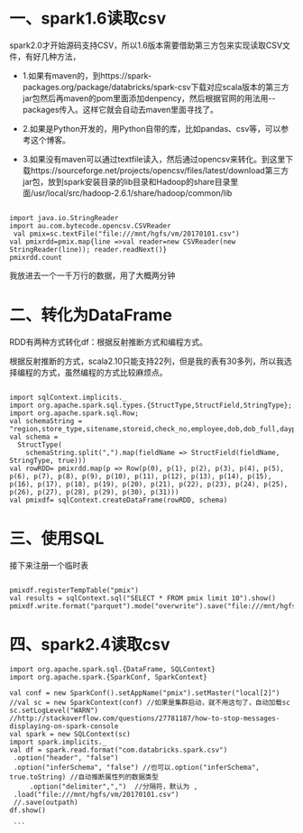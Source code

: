 # 一、spark1.6读取csv

spark2.0才开始源码支持CSV，所以1.6版本需要借助第三方包来实现读取CSV文件，有好几种方法，

- 1.如果有maven的，到https://spark-packages.org/package/databricks/spark-csv下载对应scala版本的第三方jar包然后再maven的pom里面添加denpency，然后根据官网的用法用--packages传入。这样它就会自动去maven里面寻找了。

- 2.如果是Python开发的，用Python自带的库，比如pandas、csv等，可以参考这个博客。

- 3.如果没有maven可以通过textfile读入，然后通过opencsv来转化。到这里下载https://sourceforge.net/projects/opencsv/files/latest/download第三方jar包，放到spark安装目录的lib目录和Hadoop的share目录里面/usr/local/src/hadoop-2.6.1/share/hadoop/common/lib

```  

import java.io.StringReader
import au.com.bytecode.opencsv.CSVReader
 val pmix=sc.textFile("file:///mnt/hgfs/vm/20170101.csv")
val pmixrdd=pmix.map{line =>val reader=new CSVReader(new StringReader(line)); reader.readNext()}
pmixrdd.count  
```  

我放进去一个一千万行的数据，用了大概两分钟



# 二、转化为DataFrame

RDD有两种方式转化df：根据反射推断方式和编程方式。

根据反射推断的方式，scala2.10只能支持22列，但是我的表有30多列，所以我选择编程的方式，虽然编程的方式比较麻烦点。
```  

import sqlContext.implicits._
import org.apache.spark.sql.types.{StructType,StructField,StringType};
import org.apache.spark.sql.Row;
val schemaString = "region,store_type,sitename,storeid,check_no,employee,dob,dob_full,daypart,hour,minute,qcid,qc_name,qc,category,category_name,item,bohname,longname,tender_name,check_type,tot_amt,tot_amt_ala,price_tot,tot_amt_disc,disc_name,quantity,food_cost,paper_cost,burger_count,dimension_product_mix,dimension_channel_mix"
val schema =
  StructType(
    schemaString.split(",").map(fieldName => StructField(fieldName, StringType, true)))
val rowRDD= pmixrdd.map(p => Row(p(0), p(1), p(2), p(3), p(4), p(5), p(6), p(7), p(8), p(9), p(10), p(11), p(12), p(13), p(14), p(15), p(16), p(17), p(18), p(19), p(20), p(21), p(22), p(23), p(24), p(25), p(26), p(27), p(28), p(29), p(30), p(31)))
val pmixdf= sqlContext.createDataFrame(rowRDD, schema)  
```  

# 三、使用SQL

接下来注册一个临时表
```  

pmixdf.registerTempTable("pmix")
val results = sqlContext.sql("SELECT * FROM pmix limit 10").show()
pmixdf.write.format("parquet").mode("overwrite").save("file:///mnt/hgfs/vm/pmix.parquet")  
```  

# 四、spark2.4读取csv

 ```  
import org.apache.spark.sql.{DataFrame, SQLContext}
import org.apache.spark.{SparkConf, SparkContext}
 
val conf = new SparkConf().setAppName("pmix").setMaster("local[2]") 
//val sc = new SparkContext(conf) //如果是集群启动，就不用这句了，自动加载sc
sc.setLogLevel("WARN") //http://stackoverflow.com/questions/27781187/how-to-stop-messages-displaying-on-spark-console  
val spark = new SQLContext(sc)  
import spark.implicits._  
val df = spark.read.format("com.databricks.spark.csv")  
  .option("header", "false")  
  .option("inferSchema", "false") //也可以.option("inferSchema", true.toString) //自动推断属性列的数据类型 
      .option("delimiter",",")  //分隔符，默认为 ,   
  .load("file:///mnt/hgfs/vm/20170101.csv")  
  //.save(outpath)
df.show()   

 ```
